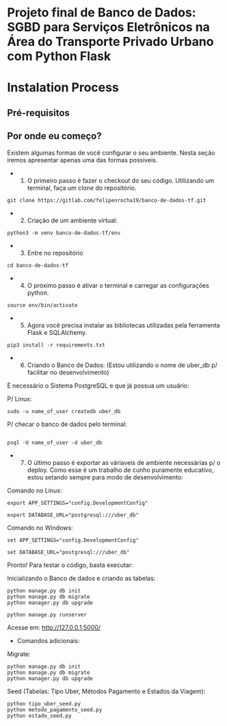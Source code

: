 # Projeto final de Banco de Dados: SGBD para Serviços Eletrônicos na Área do Transporte Privado Urbano com Python Flask



# Instalation Process

## Pré-requisitos


## Por onde eu começo?

Existem algumas formas de você configurar o seu ambiente. Nesta seção iremos apresentar apenas uma das formas possíveis.

* 1. O primeiro passo é fazer o checkout do seu código. Utilizando um terminal, faça um clone do repositório.

```
git clone https://gitlab.com/felipenrocha19/banco-de-dados-tf.git
```
* 2. Criação de um ambiente virtual:

```
python3 -m venv banco-de-dados-tf/env
```

* 3. Entre no repositório

```
cd banco-de-dados-tf
```

* 4. O próximo passo é ativar o terminal e carregar as configurações python.

```
source env/bin/activate
```

* 5. Agora você precisa instalar as bibliotecas utilizadas pela ferramenta Flask e SQLAlchemy.
```
pip3 install -r requirements.txt
```

* 6. Criando o Banco de Dados: (Estou utilizando o nome de uber_db p/ facilitar no desenvolvimento)

É necessário o Sistema PostgreSQL e que já possua um usuário:

P/ Linux:
```
sudo -u name_of_user createdb uber_db
```
P/ checar o banco de dados pelo terminal:
```

psql -U name_of_user -d uber_db
```


* 7. O último passo é exportar as váriaveis de ambiente necessárias p/ o deploy. Como esse é um trabalho de cunho puramente educativo, estou setando sempre para modo de desenvolvimento:

Comando no Linux:

```
export APP_SETTINGS="config.DevelopmentConfig"

export DATABASE_URL="postgresql:///uber_db"
```

Comando no Windows:

```
set APP_SETTINGS="config.DevelopmentConfig"

set DATABASE_URL="postgresql:///uber_db"
```


Pronto! Para testar o código, basta executar:

Inicializando o Banco de dados e criando as tabelas:
```
python manage.py db init
python manage.py db migrate
python manager.py db upgrade
```

```
python manage.py runserver

```
Acesse em: http://127.0.0.1:5000/


* Comandos adicionais:

Migrate:
```
python manage.py db init
python manage.py db migrate
python manager.py db upgrade

```

Seed (Tabelas: Tipo Uber, Métodos Pagamento e Estados da Viagem):

```
python tipo_uber_seed.py
python metodo_pagamento_seed.py
python estado_seed.py

```



